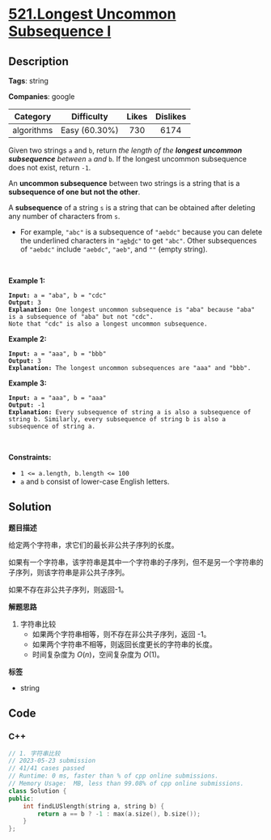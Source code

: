 # [521.Longest Uncommon Subsequence I](https://leetcode.com/problems/longest-uncommon-subsequence-i/description/)

## Description

**Tags**: string

**Companies**: google

|  Category  |  Difficulty   | Likes | Dislikes |
| :--------: | :-----------: | :---: | :------: |
| algorithms | Easy (60.30%) |  730  |   6174   |

<p>Given two strings <code>a</code> and <code>b</code>, return <em>the length of the <strong>longest uncommon subsequence</strong> between </em><code>a</code> <em>and</em> <code>b</code>. If the longest uncommon subsequence does not exist, return <code>-1</code>.</p>
<p>An <strong>uncommon subsequence</strong> between two strings is a string that is a <strong>subsequence of one but not the other</strong>.</p>
<p>A <strong>subsequence</strong> of a string <code>s</code> is a string that can be obtained after deleting any number of characters from <code>s</code>.</p>
<ul>
  <li>For example, <code>&quot;abc&quot;</code> is a subsequence of <code>&quot;aebdc&quot;</code> because you can delete the underlined characters in <code>&quot;a<u>e</u>b<u>d</u>c&quot;</code> to get <code>&quot;abc&quot;</code>. Other subsequences of <code>&quot;aebdc&quot;</code> include <code>&quot;aebdc&quot;</code>, <code>&quot;aeb&quot;</code>, and <code>&quot;&quot;</code> (empty string).</li>
</ul>
<p>&nbsp;</p>
<p><strong class="example">Example 1:</strong></p>
<pre><code><strong>Input:</strong> a = &quot;aba&quot;, b = &quot;cdc&quot;
<strong>Output:</strong> 3
<strong>Explanation:</strong> One longest uncommon subsequence is &quot;aba&quot; because &quot;aba&quot; is a subsequence of &quot;aba&quot; but not &quot;cdc&quot;.
Note that &quot;cdc&quot; is also a longest uncommon subsequence.</code></pre>
<p><strong class="example">Example 2:</strong></p>
<pre><code><strong>Input:</strong> a = &quot;aaa&quot;, b = &quot;bbb&quot;
<strong>Output:</strong> 3
<strong>Explanation:</strong>&nbsp;The longest uncommon subsequences are &quot;aaa&quot; and &quot;bbb&quot;.</code></pre>
<p><strong class="example">Example 3:</strong></p>
<pre><code><strong>Input:</strong> a = &quot;aaa&quot;, b = &quot;aaa&quot;
<strong>Output:</strong> -1
<strong>Explanation:</strong>&nbsp;Every subsequence of string a is also a subsequence of string b. Similarly, every subsequence of string b is also a subsequence of string a.</code></pre>
<p>&nbsp;</p>
<p><strong>Constraints:</strong></p>
<ul>
  <li><code>1 &lt;= a.length, b.length &lt;= 100</code></li>
  <li><code>a</code> and <code>b</code> consist of lower-case English letters.</li>
</ul>

## Solution

**题目描述**

给定两个字符串，求它们的最长非公共子序列的长度。

如果有一个字符串，该字符串是其中一个字符串的子序列，但不是另一个字符串的子序列，则该字符串是非公共子序列。

如果不存在非公共子序列，则返回-1。

**解题思路**

1. 字符串比较
   - 如果两个字符串相等，则不存在非公共子序列，返回 -1。
   - 如果两个字符串不相等，则返回长度更长的字符串的长度。
   - 时间复杂度为 $O(n)$，空间复杂度为 $O(1)$。

**标签**

- string

<!-- code start -->
## Code

### C++

```cpp
// 1. 字符串比较
// 2023-05-23 submission
// 41/41 cases passed
// Runtime: 0 ms, faster than % of cpp online submissions.
// Memory Usage:  MB, less than 99.08% of cpp online submissions.
class Solution {
public:
    int findLUSlength(string a, string b) {
        return a == b ? -1 : max(a.size(), b.size());
    }
};
```

<!-- code end -->
